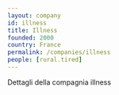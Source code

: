 ```yaml
---
layout: company
id: illness
title: Illness
founded: 2000
country: France
permalink: /companies/illness
people: [rural.tired]
---
```


Dettagli della compagnia illness
